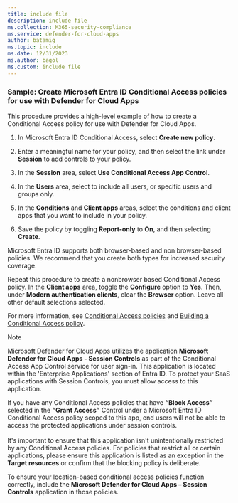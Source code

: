 ```yaml
---
title: include file
description: include file
ms.collection: M365-security-compliance
ms.service: defender-for-cloud-apps
author: batamig
ms.topic: include
ms.date: 12/31/2023
ms.author: bagol
ms.custom: include file
---
```


### Sample: Create Microsoft Entra ID Conditional Access policies for use with Defender for Cloud Apps

This procedure provides a high-level example of how to create a Conditional Access policy for use with Defender for Cloud Apps.

1. In Microsoft Entra ID Conditional Access, select **Create new policy**.

1. Enter a meaningful name for your policy, and then select the link under **Session** to add controls to your policy.

1. In the **Session** area, select **Use Conditional Access App Control**.

1. In the **Users** area, select to include all users, or specific users and groups only.

1. In the **Conditions** and **Client apps** areas, select the conditions and client apps that you want to include in your policy.

1. Save the policy by toggling **Report-only** to **On**, and then selecting **Create**.

Microsoft Entra ID supports both browser-based and non browser-based policies. We recommend that you create both types for increased security coverage.

Repeat this procedure to create a nonbrowser based Conditional Access policy. In the **Client apps** area, toggle the **Configure** option to **Yes**. Then, under **Modern authentication clients**, clear the **Browser** option. Leave all other default selections selected.

For more information, see [Conditional Access policies](/azure/active-directory/conditional-access/overview) and [Building a Conditional Access policy](/entra/identity/conditional-access/concept-conditional-access-policies).

> [!NOTE]
> Microsoft Defender for Cloud Apps utilizes the application **Microsoft Defender for Cloud Apps - Session Controls** as part of the Conditional Access App Control service for user sign-in. This application is located within the 'Enterprise Applications' section of Entra ID. 
To protect your SaaS applications with Session Controls, you must allow access to this application.
> 
>If you have any Conditional Access policies that have **“Block Access”** selected in the **“Grant Access”** Control under a Microsoft Entra ID Conditional Access policy scoped to this app, end users will not be able to access the protected applications under session controls. <br><br>
>It's important to ensure that this application isn't unintentionally restricted by any Conditional Access policies. For policies that restrict all or certain applications, please ensure this application is listed as an exception in the **Target resources** or confirm that the blocking policy is deliberate.<br>  
>
>To ensure your location-based conditional access policies function correctly, include the **Microsoft Defender for Cloud Apps – Session Controls** application in those policies.
